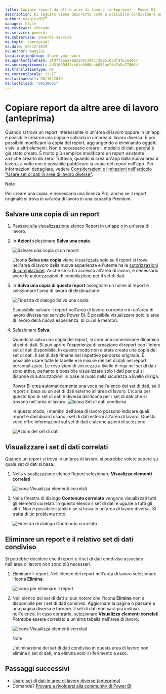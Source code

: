 ```yaml
---
title: Copiare report da altre aree di lavoro (anteprima) - Power BI
description: Di seguito viene descritto come è possibile condividere un set di dati con utenti in tutta l'organizzazione, che possono poi compilare report basati sul set di dati nelle proprie aree di lavoro.
author: maggiesMSFT
manager: kfile
ms.reviewer: chbraun
ms.service: powerbi
ms.subservice: powerbi-service
ms.topic: conceptual
ms.date: 08/12/2019
ms.author: maggies
LocalizationGroup: Share your work
ms.openlocfilehash: af0ffa5a879a2249c34ac73895103dfdf63e4d27
ms.sourcegitcommit: 4d5166944fcc6fe4666cab055ae75e7a0a77866d
ms.translationtype: HT
ms.contentlocale: it-IT
ms.lasthandoff: 08/16/2019
ms.locfileid: "69530601"
---
```

# <a name="copy-reports-from-other-workspaces-preview"></a>Copiare report da altre aree di lavoro (anteprima)

Quando si trova un report interessante in un'area di lavoro oppure in un'app, è possibile crearne una copia e salvarlo in un'area di lavoro diversa. È poi possibile modificare la copia del report, aggiungendo o eliminando oggetti visivi e altri elementi. Non è necessario creare il modello di dati, perché è già stato creato. È molto più semplice modificare un report esistente anziché crearlo da zero. Tuttavia, quando si crea un'app dalla nuova area di lavoro, a volte non è possibile pubblicare la copia del report nell'app. Per informazioni dettagliate, vedere [Considerazioni e limitazioni nell'articolo "Usare set di dati in aree di lavoro diverse"](service-datasets-across-workspaces.md#considerations-and-limitations).

> [!NOTE]
> Per creare una copia, è necessaria una licenza Pro, anche se il report originale si trova in un'area di lavoro in una capacità Premium.

## <a name="save-a-copy-of-a-report"></a>Salvare una copia di un report

1. Passare alla visualizzazione elenco Report in un'app o in un'area di lavoro.

1. In **Azioni** selezionare **Salva una copia**.

    ![Salvare una copia di un report](media/service-datasets-copy-reports/power-bi-dataset-save-report-copy.png)

    L'icona **Salva una copia** viene visualizzata solo se il report si trova nell'area di lavoro della nuova esperienza e l'utente ha le [autorizzazioni di compilazione](service-datasets-build-permissions.md#build-permissions-for-shared-datasets). Anche se si ha accesso all'area di lavoro, è necessario avere le autorizzazioni di compilazione per il set di dati.

3. In **Salva una copia di questo report** assegnare un nome al report e selezionare l'area di lavoro di destinazione.

    ![Finestra di dialogo Salva una copia](media/service-datasets-copy-reports/power-bi-dataset-save-report.png)

    È possibile salvare il report nell'area di lavoro corrente o in un'area di lavoro diversa nel servizio Power BI. È possibile visualizzare solo le aree di lavoro della nuova esperienza, di cui si è membri.
  
4. Selezionare **Salva**.

    Quando si salva una copia del report, si crea una connessione dinamica al set di dati. Si può aprire l'esperienza di creazione di report con l'intero set di dati disponibile. In questo modo non è stata creata una copia del set di dati. Il set di dati rimane nel rispettivo percorso originale. È possibile usare tutte le tabelle e le misure del set di dati nel report personalizzato. Le restrizioni di sicurezza a livello di riga nel set di dati sono attive, pertanto è possibile visualizzare solo i dati per cui si dispone di autorizzazioni in base al ruolo nella sicurezza a livello di riga.

    Power BI crea automaticamente una voce nell'elenco dei set di dati, se il report si basa su un set di dati esterno all'area di lavoro. L'icona per questo tipo di set di dati è diversa dall'icona per i set di dati che si trovano nell'area di lavoro: ![Icona Set di dati condiviso](media/service-datasets-discover-across-workspaces/power-bi-shared-dataset-icon.png)


    In questo modo, i membri dell'area di lavoro possono indicare quali report e dashboard usano i set di dati esterni all'area di lavoro. Questa voce offre informazioni sul set di dati e alcune azioni di selezione.

    ![Azioni del set di dati](media/service-datasets-across-workspaces/power-bi-dataset-actions.png)

## <a name="view-related-datasets"></a>Visualizzare i set di dati correlati

Quando un report si trova in un'area di lavoro, si potrebbe volere sapere su quale set di dati si basa.

1. Nella visualizzazione elenco Report selezionare **Visualizza elementi correlati**.

    ![Icona Visualizza elementi correlati](media/service-datasets-copy-reports/power-bi-dataset-view-related.png)

1. Nella finestra di dialogo **Contenuto correlato** vengono visualizzati tutti gli elementi correlati. In questo elenco il set di dati è uguale a tutti gli altri. Non è possibile stabilire se si trova in un'area di lavoro diversa. Si tratta di un problema noto.
 
    ![Finestra di dialogo Contenuto correlato](media/service-datasets-copy-reports/power-bi-dataset-related.png)

## <a name="delete-a-report-and-its-shared-dataset"></a>Eliminare un report e il relativo set di dati condiviso

Si potrebbe decidere che il report e il set di dati condiviso associato nell'area di lavoro non sono più necessari.

1. Eliminare il report. Nell'elenco dei report nell'area di lavoro selezionare l'icona **Elimina**.

    ![Icona per eliminare il report](media/service-datasets-across-workspaces/power-bi-datasets-delete-report.png)

2. Nell'elenco dei set di dati si può notare che l'icona **Elimina** non è disponibile per i set di dati condivisi. Aggiornare la pagina o passare a una pagina diversa e tornare. Il set di dati non sarà più incluso nell'elenco. In caso contrario, selezionare **Visualizza elementi correlati**. Potrebbe essere correlato a un'altra tabella nell'area di lavoro.

    ![Icona Visualizza elementi correlati](media/service-datasets-across-workspaces/power-bi-dataset-view-related-icon.png)

    > [!NOTE]
    > L'eliminazione del set di dati condiviso in questa area di lavoro non elimina il set di dati, ma elimina solo il riferimento a esso.


## <a name="next-steps"></a>Passaggi successivi

- [Usare set di dati in aree di lavoro diverse (anteprima)](service-datasets-across-workspaces.md)
- Domande? [Provare a rivolgersi alla community di Power BI](http://community.powerbi.com/)
